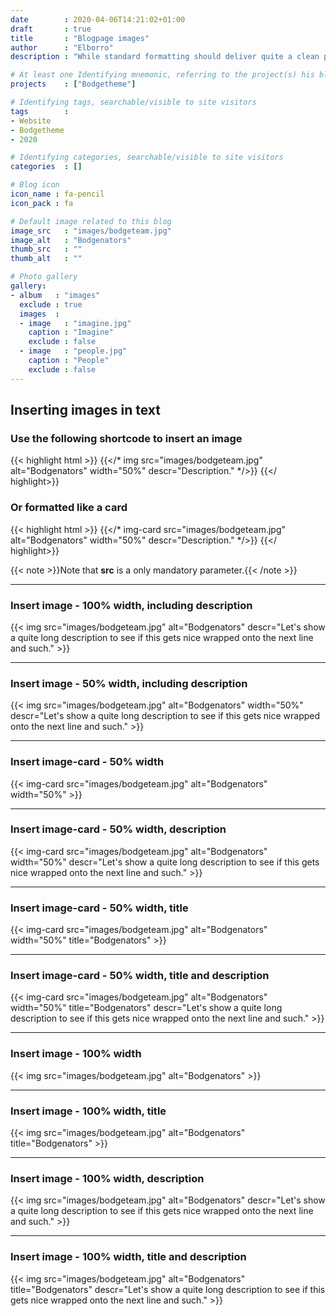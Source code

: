 ```yaml
---
date        : 2020-04-06T14:21:02+01:00
draft       : true
title       : "Blogpage images"
author      : "Elborro"
description : "While standard formatting should deliver quite a clean page, someone might want to add images at a later stage."

# At least one Identifying mnemonic, referring to the project(s) his blog is related to
projects    : ["Bodgetheme"]

# Identifying tags, searchable/visible to site visitors
tags        :
- Website
- Bodgetheme
- 2020

# Identifying categories, searchable/visible to site visitors
categories  : []

# Blog icon
icon_name : fa-pencil
icon_pack : fa

# Default image related to this blog
image_src   : "images/bodgeteam.jpg"
image_alt   : "Bodgenators"
thumb_src   : ""
thumb_alt   : ""

# Photo gallery
gallery:
- album   : "images"
  exclude : true
  images  :
  - image   : "imagine.jpg"
    caption : "Imagine"
    exclude : false
  - image   : "people.jpg"
    caption : "People"
    exclude : false
---
```


## Inserting images in text

### Use the following shortcode to insert an image

{{< highlight html >}}
{{</* img src="images/bodgeteam.jpg" alt="Bodgenators" width="50%" descr="Description." */>}}
{{</ highlight>}}

### Or formatted like a card

{{< highlight html >}}
{{</* img-card src="images/bodgeteam.jpg" alt="Bodgenators" width="50%" descr="Description." */>}}
{{</ highlight>}}

{{< note >}}Note that **src** is a only mandatory parameter.{{< /note >}}

----

### Insert image - 100% width, including description

{{< img src="images/bodgeteam.jpg" alt="Bodgenators" descr="Let's show a quite long description to see if this gets nice wrapped onto the next line and such." >}}

----

### Insert image - 50% width, including description

{{< img src="images/bodgeteam.jpg" alt="Bodgenators" width="50%" descr="Let's show a quite long description to see if this gets nice wrapped onto the next line and such." >}}

----

### Insert image-card - 50% width

{{< img-card src="images/bodgeteam.jpg" alt="Bodgenators" width="50%" >}}

----

### Insert image-card - 50% width, description

{{< img-card src="images/bodgeteam.jpg" alt="Bodgenators" width="50%" descr="Let's show a quite long description to see if this gets nice wrapped onto the next line and such." >}}

----

### Insert image-card - 50% width, title

{{< img-card src="images/bodgeteam.jpg" alt="Bodgenators" width="50%" title="Bodgenators" >}}

----

### Insert image-card - 50% width, title and description

{{< img-card src="images/bodgeteam.jpg" alt="Bodgenators" width="50%" title="Bodgenators" descr="Let's show a quite long description to see if this gets nice wrapped onto the next line and such." >}}

----

### Insert image - 100% width

{{< img src="images/bodgeteam.jpg" alt="Bodgenators" >}}

----

### Insert image - 100% width, title

{{< img src="images/bodgeteam.jpg" alt="Bodgenators" title="Bodgenators" >}}

----

### Insert image - 100% width, description

{{< img src="images/bodgeteam.jpg" alt="Bodgenators" descr="Let's show a quite long description to see if this gets nice wrapped onto the next line and such." >}}

----

### Insert image - 100% width, title and description

{{< img src="images/bodgeteam.jpg" alt="Bodgenators" title="Bodgenators" descr="Let's show a quite long description to see if this gets nice wrapped onto the next line and such." >}}

